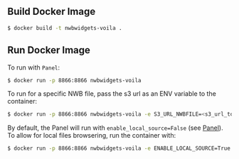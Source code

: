 ## Build Docker Image
```bash
$ docker build -t nwbwidgets-voila .
```

## Run Docker Image

To run with `Panel`:
```bash
$ docker run -p 8866:8866 nwbwidgets-voila
```

To run for a specific NWB file, pass the s3 url as an ENV variable to the container:
```bash
$ docker run -p 8866:8866 nwbwidgets-voila -e S3_URL_NWBFILE=<s3_url_to_nwb_file>
```

By default, the Panel will run with `enable_local_source=False` (see [Panel](https://nwb-widgets.readthedocs.io/en/latest/contents/quickstart.html#basic-usage-with-panel)). To allow for local files browsering, run the container with:
```bash
$ docker run -p 8866:8866 nwbwidgets-voila -e ENABLE_LOCAL_SOURCE=True
```